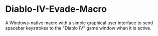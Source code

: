 # Diablo-IV-Evade-Macro
A Windows-native macro with a simple graphical user interface to send spacebar keystrokes to the "Diablo IV" game window when it is active.

